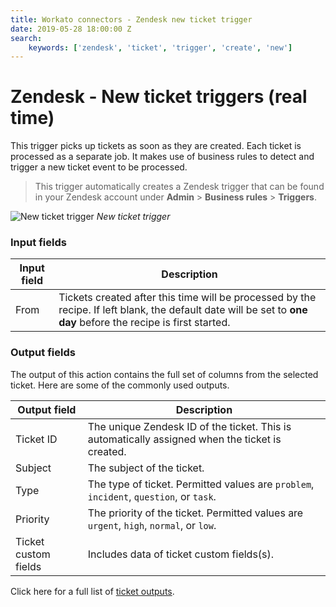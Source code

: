 ```yaml
---
title: Workato connectors - Zendesk new ticket trigger
date: 2019-05-28 18:00:00 Z
search:
    keywords: ['zendesk', 'ticket', 'trigger', 'create', 'new']
---
```


# Zendesk - New ticket triggers (real time)
This trigger picks up tickets as soon as they are created. Each ticket is processed as a separate job. It makes use of business rules to detect and trigger a new ticket event to be processed.

> This trigger automatically creates a Zendesk trigger that can be found in your Zendesk account under **Admin** > **Business rules** > **Triggers**.

![New ticket trigger](~@img/connectors/zendesk/new-ticket-trigger.png)
*New ticket trigger*

### Input fields
| Input field | Description |
|-------------|-------------|
| From        | Tickets created after this time will be processed by the recipe. If left blank, the default date will be set to **one day** before the recipe is first started. |

### Output fields
The output of this action contains the full set of columns from the selected ticket. Here are some of the commonly used outputs.

| Output field | Description                                       |
|--------------|---------------------------------------------------|
| Ticket ID    | The unique Zendesk ID of the ticket. This is automatically assigned when the ticket is created. |
| Subject      | The subject of the ticket.                        |
| Type         | The type of ticket. Permitted values are `problem`, `incident`, `question`, or `task`. |
| Priority     | The priority of the ticket. Permitted values are `urgent`, `high`, `normal`, or `low`. |
| Ticket custom fields | Includes data of ticket custom fields(s). |

Click here for a full list of [ticket outputs](/connectors/zendesk/ticket-fields.md#ticket-output-fields).

